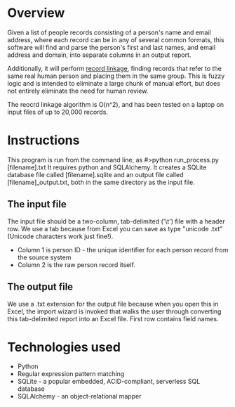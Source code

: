 # Overview
Given a list of people records consisting of a person's name and email address,
where each record can be in any of several common formats, this software
will find and parse the person's first and last names, and email address and domain,
into separate columns in an output report. 

Additionally, it will perform [record linkage](http://en.wikipedia.org/wiki/Record_linkage), 
finding records that refer to the same real human person and placing them in the same
group. This is fuzzy logic and is intended to eliminate a large chunk of manual effort,
but does not entirely eliminate the need for human review.

The reocrd linkage algorithm is O(n^2), and has been tested on a laptop on input 
files of up to 20,000 records.

# Instructions
This program is run from the command line, as #>python run_process.py [filename].txt <enter>
It requires python and SQLAlchemy. It creates a SQLite database file called [filename].sqlite
and an output file called [filename]_output.txt, both in the same directory as the input file.

## The input file
The input file should be a two-column, tab-delimited ('\t') file with a header row. We use a tab
because from Excel you can save as type "unicode .txt" (Unicode characters work just fine!).
* Column 1 is person ID - the unique identifier for each person record from the source system
* Column 2 is the raw person record itself.

## The output file
We use a .txt extension for the output file because when you open this in Excel, the 
import wizard is invoked that walks the user through converting this tab-delimited report 
into an Excel file. First row contains field names.

# Technologies used
* Python
* Regular expression pattern matching
* SQLite - a popular embedded, ACID-compliant, serverless SQL database
* SQLAlchemy - an object-relational mapper
